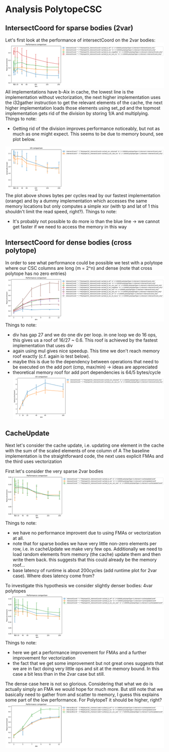 # Analysis PolytopeCSC

## IntersectCoord for sparse bodies (2var)

Let's first look at the performance of intersectCoord on the 2var bodies:
![intersect_sparse](./benchmark_csc/csc_intersect_only_2var_cacheb_new_performance_mean.png)
All implementations have b-Aix in cache, the lowest line is the implementation without vectorization, the next higher implementation 
uses the i32gather instruction to get the relevant elements of the cache, the next higher implementation loads those elements using
set_pd and the topmost implementation gets rid of the division by storing 1/A and multiplying.
Things to note:
- Getting rid of the division improves performance noticeably, but not as much as one might expect. This seems to be due to memory bound, see plot below.

![readtest_sparse](./benchmark_csc/csc_readtest_sparse_io_mean.png)
The plot above shows bytes per cycles read by our fastest implementation (orange) and by a dummy implementation which accesses the same memory
locations but only computes a simple xor (with tp and lat of 1 this shouldn't limit the read speed, right?).
Things to note:
- It's probably not possible to do more io than the blue line -> we cannot get faster if we need to access the memory in this way


## IntersectCoord for dense bodies (cross polytope)

In order to see what performance could be possible we test with a polytope where our CSC columns are long (m = 2^n) and dense (note that
cross polytope has no zero entries)
![intersect_dense](./benchmark_csc/csc_intersect_only_cross_cacheb_performance_mean.png)     
Things to note:
- div has gap 27 and we do one div per loop. in one loop we do 16 ops, this gives us a roof of 16/27 ~ 0.6. This roof is achieved by the fastest implementation that uses div
- again using mul gives nice speedup. This time we don't reach memory roof exactly (c.f. again io test below).
- maybe this is due to the dependency between operations that need to be executed on the add port (cmp, max/min) -> ideas are appreciated
- theoretical memory roof for add port dependencies is 64/5 bytes/cycle
![readtest_dense](./benchmark_csc/csc_readtest_dense_io_mean.png)       

## CacheUpdate
Next let's consider the cache update, i.e. updating one element in the cache with the sum of the scaled elements of one column of A
The baseline implementation is the straightforward code, the next uses explicit FMAs and the third uses vectorization

First let's consider the very sparse 2var bodies
![cacheUpdate_sparse](./benchmark_csc/csc_cache_update_2var_performance_mean.png)
Things to note:
- we have no performance improvent due to using FMAs or vectorization at all.
- note that for sparse bodies we have very little non-zero elements per row, i.e. in cacheUpdate we make very few ops. Additionally we need to load random elements from memory (the cache) update them and then write them back. this suggests that this could already be the memory roof...
- base latency of runtime is about 200cycles (add runtime plot for 2var case). Where does latency come from?

To investigate this hypothesis we consider slightly denser bodies: 4var polytopes
![cacheUpdate_4var](./benchmark_csc/csc_cache_update_4var_performance_mean.png)
Things to note:
- here we get a performance improvement for FMAs and a further improvement for vectorization
- the fact that we get some improvement but not great ones suggests that we are in fact doing very little ops and sit at the memory bound. In this case a bit less than in the 2var case but still.
 
The dense case here is not so glorious. Considering that what we do is actually simply an FMA we would hope for much more. But still
note that we basically need to gather from and scatter to memory, I guess this explains some part of the low performance. For PolytopeT it should be higher, right?
![cacheUpdate_dense](./benchmark_csc/csc_cache_update_cross_performance_mean.png)
